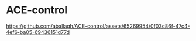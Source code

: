 # ACE-control


https://github.com/aballagh/ACE-control/assets/65269954/0f03c86f-47c4-4ef6-ba05-69436151d77d


